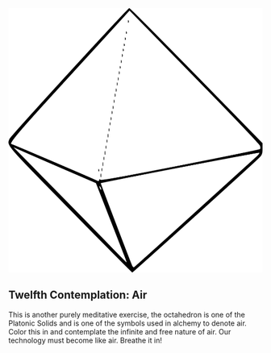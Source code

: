 ![Twelfth Contemplation](images/contemplations/contemplation12C.png) 

## Twelfth Contemplation: Air

This is another purely meditative exercise, the octahedron is one of the Platonic Solids and is one of the symbols used in alchemy to denote air.  Color this in and contemplate the infinite and free nature of air.  Our technology must become like air.  Breathe it in!